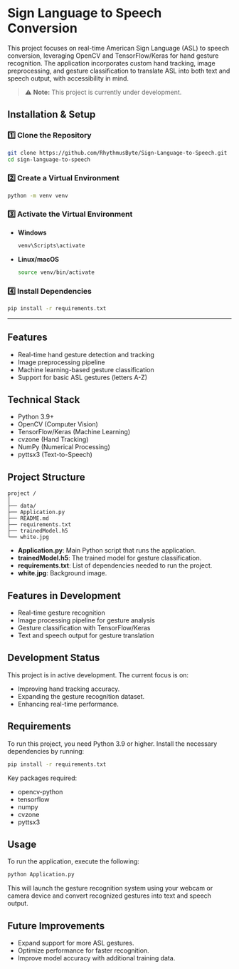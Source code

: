 # Sign Language to Speech Conversion

This project focuses on real-time American Sign Language (ASL) to speech conversion, leveraging OpenCV and TensorFlow/Keras for hand gesture recognition. The application incorporates custom hand tracking, image preprocessing, and gesture classification to translate ASL into both text and speech output, with accessibility in mind.

> ⚠️ **Note:** This project is currently under development.

## Installation & Setup

### 1️⃣ Clone the Repository
```bash
git clone https://github.com/RhythmusByte/Sign-Language-to-Speech.git
cd sign-language-to-speech
```

### 2️⃣ Create a Virtual Environment
```bash
python -m venv venv
```

### 3️⃣ Activate the Virtual Environment  
- **Windows**  
  ```bash
  venv\Scripts\activate
  ```
- **Linux/macOS**  
  ```bash
  source venv/bin/activate
  ```

### 4️⃣ Install Dependencies
```bash
pip install -r requirements.txt
```

---

## Features

- Real-time hand gesture detection and tracking
- Image preprocessing pipeline
- Machine learning-based gesture classification
- Support for basic ASL gestures (letters A-Z)

## Technical Stack

- Python 3.9+
- OpenCV (Computer Vision)
- TensorFlow/Keras (Machine Learning)
- cvzone (Hand Tracking)
- NumPy (Numerical Processing)
- pyttsx3 (Text-to-Speech)

## Project Structure

```text
project /
│
├── data/
├── Application.py
├── README.md
├── requirements.txt
├── trainedModel.h5
└── white.jpg
```

- **Application.py**: Main Python script that runs the application.
- **trainedModel.h5**: The trained model for gesture classification.
- **requirements.txt**: List of dependencies needed to run the project.
- **white.jpg**: Background image.

## Features in Development

- Real-time gesture recognition
- Image processing pipeline for gesture analysis
- Gesture classification with TensorFlow/Keras
- Text and speech output for gesture translation

## Development Status

This project is in active development. The current focus is on:

- Improving hand tracking accuracy.
- Expanding the gesture recognition dataset.
- Enhancing real-time performance.

## Requirements

To run this project, you need Python 3.9 or higher. Install the necessary dependencies by running:

```bash
pip install -r requirements.txt
```

Key packages required:

- opencv-python
- tensorflow
- numpy
- cvzone
- pyttsx3

## Usage

To run the application, execute the following:

```bash
python Application.py
```

This will launch the gesture recognition system using your webcam or camera device and convert recognized gestures into text and speech output.

## Future Improvements

- Expand support for more ASL gestures.
- Optimize performance for faster recognition.
- Improve model accuracy with additional training data.
